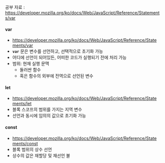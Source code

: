 공부 자료 : https://developer.mozilla.org/ko/docs/Web/JavaScript/Reference/Statements/var

#### var
- https://developer.mozilla.org/ko/docs/Web/JavaScript/Reference/Statements/var
- **`var`** 문은 변수를 선언하고, 선택적으로 초기화 가능
- 어디에 선언이 되어있든, 어떠한 코드가 실행되기 전에 처리 가능
- 범위: 현재 실행 문맥
	- 둘러싼 함수
	- 혹은 함수의 외부에 전역으로 선언된 변수

#### let
- https://developer.mozilla.org/ko/docs/Web/JavaScript/Reference/Statements/let
- 블록 스코프의 범위를 가지는 지역 변수
- 선언과 동시에 임의의 값으로 초기화 가능

#### const 
- https://developer.mozilla.org/ko/docs/Web/JavaScript/Reference/Statements/const
- 블록 범위의 상수 선언
- 상수의 값은 재할당 및 재선언 불